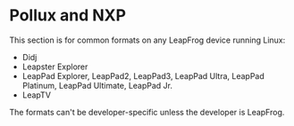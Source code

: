 # Pollux and NXP
This section is for common formats on any LeapFrog device running Linux:

- Didj
- Leapster Explorer
- LeapPad Explorer, LeapPad2, LeapPad3, LeapPad Ultra, LeapPad Platinum, LeapPad Ultimate, LeapPad Jr.
- LeapTV

The formats can't be developer-specific unless the developer is LeapFrog.
